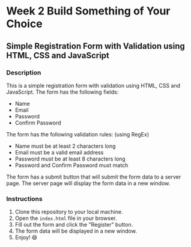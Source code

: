 # Week 2 Build Something of Your Choice

## Simple Registration Form with Validation using HTML, CSS and JavaScript

### Description

This is a simple registration form with validation using HTML, CSS and JavaScript. The form has the following fields:

- Name
- Email
- Password
- Confirm Password

The form has the following validation rules: (using RegEx)

- Name must be at least 2 characters long
- Email must be a valid email address
- Password must be at least 8 characters long
- Password and Confirm Password must match

The form has a submit button that will submit the form data to a server page. The server page will display the form data in a new window.

### Instructions

1. Clone this repository to your local machine.
2. Open the `index.html` file in your browser.
3. Fill out the form and click the "Register" button.
4. The form data will be displayed in a new window.
5. Enjoy! :smile:
